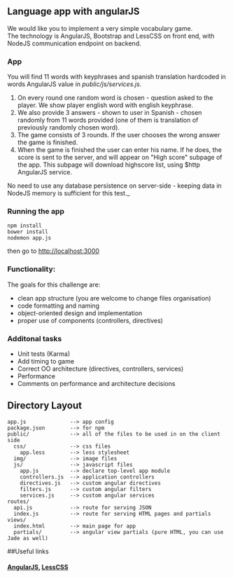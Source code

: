 ## Language app with angularJS


We would like you to implement a very simple vocabulary game.  
The technology is AngularJS, Bootstrap and LessCSS on front end, with NodeJS communication endpoint on backend.

### App

You will find 11 words with keyphrases and spanish translation hardcoded in words AngularJS value in *public/js/services.js*.  

1. On every round one random word is chosen - question asked to the player. We show player english word with english keyphrase.  
2. We also provide 3 answers - shown to user in Spanish - chosen randomly from 11 words provided (one of them is translation of previously randomly chosen word).   
3. The game consists of 3 rounds. If
the user chooses the wrong answer the game is finished.
4. When the game is finished the
 user can enter his name. If he does, the score is sent to the server, and will appear on "High score" subpage of the app. This subpage will download highscore list, using $http AngularJS service.


No need to use any database persistence on server-side - keeping data in NodeJS memory is sufficient for this test._

### Running the app

    npm install
    bower install
    nodemon app.js

then go to [http://localhost:3000](http://localhost:3000) 


### Functionality:


The goals for this challenge are:  
- clean app structure (you are welcome to change files organisation)  
- code formatting and naming  
- object-oriented design and implementation
- proper use of components (controllers, directives)


### Additonal tasks

- Unit tests (Karma)  
- Add timing to game
- Correct OO architecture (directives, controllers, services)
- Performance
- Comments on performance and architecture decisions


## Directory Layout
    
    app.js              --> app config
    package.json        --> for npm
    public/             --> all of the files to be used in on the client side
      css/              --> css files
        app.less        --> less stylesheet
      img/              --> image files
      js/               --> javascript files
        app.js          --> declare top-level app module
        controllers.js  --> application controllers
        directives.js   --> custom angular directives
        filters.js      --> custom angular filters
        services.js     --> custom angular services
    routes/
      api.js            --> route for serving JSON
      index.js          --> route for serving HTML pages and partials
    views/
      index.html        --> main page for app
      partials/         --> angular view partials (pure HTML, you can use Jade as well)


##Useful links
#### [AngularJS](http://angularjs.org/), [LessCSS](http://lesscss.org/)


